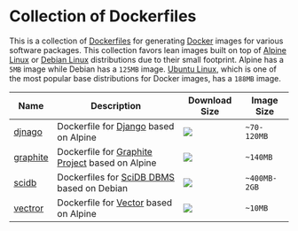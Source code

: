 # Collection of Dockerfiles

This is a collection of [Dockerfiles](https://docs.docker.com/engine/reference/builder/) for generating [Docker](https://docs.docker.com/) images for various software packages. This collection favors lean images built on top of [Alpine Linux](http://alpinelinux.org/) or [Debian Linux](https://www.debian.org/) distributions due to their small footprint. Alpine has a `5MB` image while Debian has a `125MB` image. [Ubuntu Linux](http://www.ubuntu.com/), which is one of the most popular base distributions for Docker images, has a `188MB` image.

| Name | Description | Download Size | Image Size |
| --- | --- | --- | --- |
| [djnago](django)     | Dockerfile for [Django](https://www.djangoproject.com/) based on Alpine                | [![](https://images.microbadger.com/badges/image/rvernica/django.svg)](https://microbadger.com/images/rvernica/django)     | `~70-120MB`  |
| [graphite](graphite) | Dockerfile for [Graphite Project](https://github.com/graphite-project) based on Alpine | [![](https://images.microbadger.com/badges/image/rvernica/graphite.svg)](https://microbadger.com/images/rvernica/graphite) | `~140MB`     |
| [scidb](scidb)       | Dockerfiles for [SciDB DBMS](http://www.paradigm4.com/) based on Debian                | [![](https://images.microbadger.com/badges/image/rvernica/scidb.svg)](https://microbadger.com/images/rvernica/scidb)       | `~400MB-2GB` |
| [vectror](vector)    | Dockerfile for [Vector](http://vectoross.io/) based on Alpine                          | [![](https://images.microbadger.com/badges/image/rvernica/vector.svg)](https://microbadger.com/images/rvernica/vector)     | `~10MB`      |
